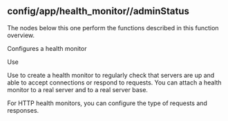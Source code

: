 ## config/app/health_monitor/<name>/adminStatus

The nodes below this one perform the functions described in this function
overview.

Configures a health monitor

Use

Use to create a health monitor to regularly check that servers are up and able
to accept connections or respond to requests. You can attach a health monitor
to a real server and to a real server base.

For HTTP health monitors, you can configure the type of requests and
responses.




